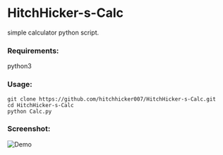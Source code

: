 # HitchHicker-s-Calc

simple calculator python script.

### Requirements:
python3

### Usage:
```
git clone https://github.com/hitchhicker007/HitchHicker-s-Calc.git
cd HitchHicker-s-Calc
python Calc.py
```

### Screenshot:
![Demo](demo/pattern.gif)
